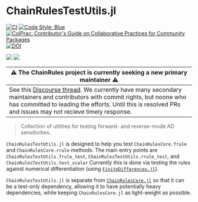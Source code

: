 # ChainRulesTestUtils.jl

[![CI](https://github.com/JuliaDiff/ChainRulesTestUtils.jl/workflows/CI/badge.svg?branch=main)](https://github.com/JuliaDiff/ChainRulesTestUtils.jl/actions?query=workflow%3ACI)
[![Code Style: Blue](https://img.shields.io/badge/code%20style-blue-4495d1.svg)](https://github.com/invenia/BlueStyle)
[![ColPrac: Contributor's Guide on Collaborative Practices for Community Packages](https://img.shields.io/badge/ColPrac-Contributor's%20Guide-blueviolet)](https://github.com/SciML/ColPrac)
[![DOI](https://zenodo.org/badge/235620344.svg)](https://zenodo.org/badge/latestdoi/235620344)


[![](https://img.shields.io/badge/docs-main-blue.svg)](https://JuliaDiff.github.io/ChainRulesTestUtils.jl/dev)
[![](https://img.shields.io/badge/docs-stable-blue.svg)](https://JuliaDiff.github.io/ChainRulesTestUtils.jl/stable)


| ⚠️ The ChainRules project is currently seeking a new primary maintainer ⚠️                                                                                                                                                                                                                                                                    |
|---------------------------------------------------------------------------------------------------------------------------------------------------------------------------------------------------------------------------------------------------------------------------------------------------------------------------------------------|
| See this [Discourse thread](https://discourse.julialang.org/t/chainrules-project-looking-for-a-new-primary-maintainer/115636). We currently have many secondary maintainers and contributors with commit rights, but noone who has committed to leading the efforts. Until this is resolved PRs and issues may not recieve timely response. |

> Collection of utilities for testing forward- and reverse-mode AD sensitivities.

`ChainRulesTestUtils.jl` is designed to help you test `ChainRulesCore.frule` and `ChainRulesCore.rrule` methods.
The main entry points are `ChainRulesTestUtils.frule_test`, `ChainRulesTestUtils.rrule_test`, and `ChainRulesTestUtils.test_scalar`
Currently this is done via testing the rules against numerical differentiation (using [`FiniteDifferences.jl`](https://github.com/JuliaDiff/FiniteDifferences.jl)).

`ChainRulesTestUtils.jl` is separate from [`ChainRulesCore.jl`](https://github.com/JuliaDiff/ChainRulesCore.jl) so that it can be a test-only dependency, allowing it to have potentially heavy dependencies, while keeping `ChainRulesCore.jl` as light-weight as possible.
